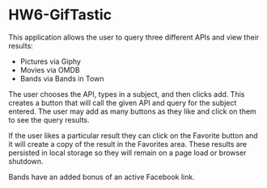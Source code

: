 # HW6-GifTastic

This application allows the user to query three different APIs and view their results:

* Pictures via Giphy
* Movies via OMDB
* Bands via Bands in Town

The user chooses the API, types in a subject, and then clicks add. This creates a button that will call the given API and query for the subject entered. The user may add as many buttons as they like and click on them to see the query results.

If the user likes a particular result they can click on the Favorite button and it will create a copy of the result in the Favorites area. These results are persisted in local storage so they will remain on a page load or browser shutdown.

Bands have an added bonus of an active Facebook link.

